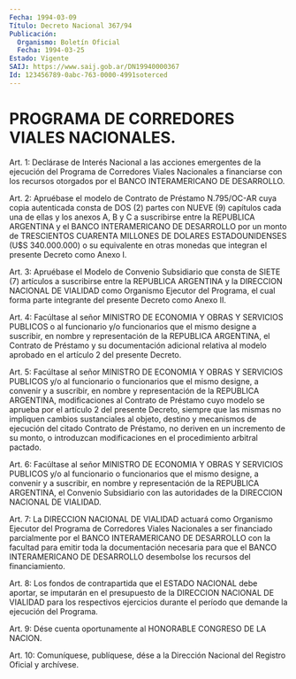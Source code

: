 ```yaml
---
Fecha: 1994-03-09
Título: Decreto Nacional 367/94
Publicación:
  Organismo: Boletín Oficial
  Fecha: 1994-03-25
Estado: Vigente
SAIJ: https://www.saij.gob.ar/DN19940000367
Id: 123456789-0abc-763-0000-4991soterced
---
```

# PROGRAMA DE CORREDORES VIALES NACIONALES.

<a id="1"></a>
Art. 1: Declárase de Interés Nacional a las acciones emergentes de la  ejecución  del  Programa  de  Corredores Viales Nacionales a financiarse con los recursos otorgados  por el BANCO INTERAMERICANO DE DESARROLLO.

<a id="2"></a>
Art. 2: Apruébase el modelo de Contrato de Préstamo N.795/OC-AR cuya  copia  autenticada  consta  de  DOS  (2) partes con NUEVE (9) capítulos cada una de ellas y los anexos A,  B  y  C  a suscribirse entre  la  REPUBLICA  ARGENTINA  y  el  BANCO  INTERAMERICANO    DE DESARROLLO  por  un  monto  de  TRESCIENTOS  CUARENTA  MILLONES  DE DOLARES  ESTADOUNIDENSES  (U$S  340.000.000)  o  su  equivalente en otras  monedas  que  integran  el  presente  Decreto como Anexo  I.

<a id="3"></a>
Art. 3: Apruébase el Modelo de Convenio Subsidiario que consta de SIETE  (7)  artículos a suscribirse entre la REPUBLICA ARGENTINA y la DIRECCION NACIONAL  DE  VIALIDAD  como  Organismo Ejecutor del Programa, el cual forma parte integrante del presente  Decreto como Anexo II.

<a id="4"></a>
Art.  4:  Facúltase  al  señor  MINISTRO DE ECONOMIA Y OBRAS Y SERVICIOS PUBLICOS o al funcionario y/o  funcionarios  que el mismo designe  a  suscribir,  en  nombre y representación de la REPUBLICA ARGENTINA, el Contrato de Préstamo  y  su  documentación  adicional relativa  al modelo aprobado en el artículo 2 del presente Decreto.

<a id="5"></a>
Art.  5:  Facúltase  al  señor  MINISTRO DE ECONOMIA Y OBRAS Y SERVICIOS PUBLICOS y/o al funcionario  o  funcionarios que el mismo designe, a convenir y a suscribir, en nombre  y  representación  de la  REPUBLICA  ARGENTINA,  modificaciones  al  Contrato de Préstamo cuyo  modelo  se  aprueba  por el artículo 2 del presente  Decreto, siempre  que  las  mismas  no  impliquen  cambios  sustanciales  al objeto, destino y mecanismos de  ejecución  del  citado Contrato de Préstamo,  no deriven en un incremento de su monto,  o  introduzcan modificaciones en el procedimiento arbitral pactado.

<a id="6"></a>
Art.  6:  Facúltase  al  señor  MINISTRO DE ECONOMIA Y OBRAS Y SERVICIOS PUBLICOS y/o al funcionario  o  funcionarios que el mismo designe, a convenir y a suscribir, en nombre  y  representación  de la REPUBLICA ARGENTINA, el Convenio Subsidiario con las autoridades de la DIRECCION NACIONAL DE VIALIDAD.

<a id="7"></a>
Art.  7:  La  DIRECCION  NACIONAL  DE  VIALIDAD  actuará  como Organismo  Ejecutor del Programa de Corredores Viales Nacionales  a ser  financiado    parcialmente  por  el  BANCO  INTERAMERICANO  DE DESARROLLO  con  la facultad  para  emitir  toda  la  documentación necesaria  para  que    el    BANCO  INTERAMERICANO  DE  DESARROLLO desembolse los recursos del financiamiento.

<a id="8"></a>
Art. 8: Los fondos de contrapartida que el ESTADO NACIONAL debe aportar,  se  imputarán  en el presupuesto de la DIRECCION NACIONAL DE VIALIDAD para los respectivos  ejercicios durante el período que demande la ejecución del Programa.

<a id="9"></a>
Art.  9: Dése cuenta oportunamente al HONORABLE CONGRESO DE LA NACION.

<a id="10"></a>
Art. 10: Comuníquese, publíquese, dése a la Dirección Nacional del Registro Oficial y archívese.